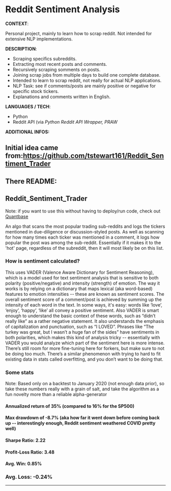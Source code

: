 # Reddit Sentiment Analysis

**CONTEXT**:

Personal project, mainly to learn how to scrap reddit. Not intended for extensive NLP implementations.

**DESCRIPTION**:
- Scraping specifics subreddits.
- Extracting most recent posts and comments.
- Recursively scraping somments on posts.
- Joining scrap jobs from multiple days to build one complete database.
- Intended to learn to scrap reddit, not really for actual NLP applications.
- NLP Task: see if comments/posts are mainly positive or negative for specific stock tickers.
- Explanations and comments written in English.

**LANGUAGES / TECH**:
- Python
- Reddit API (via *Python Reddit API Wrapper, PRAW*

**ADDITIONAL INFOS:**












## Initial idea came from:https://github.com/tstewart161/Reddit_Sentiment_Trader

There README: 
-------------
## Reddit_Sentiment_Trader

Note: if you want to use this without having to deploy/run code, check out [Quantbase](http://getquantbase.com)

An algo that scans the most popular trading sub-reddits and logs the tickers mentioned in due-diligence or discussion-styled posts. As well as scanning for how many times each ticker was mentioned in a comment, it logs how popular the post was among the sub-reddit. Essentially if it makes it to the 'hot' page, regardless of the subreddit, then it will most likely be on this list.

### How is sentiment calculated?

This uses VADER (Valence Aware Dictionary for Sentiment Reasoning), which is a model used for text sentiment analysis that is sensitive to both polarity (positive/negative) and intensity (strength) of emotion. The way it works is by relying on a dictionary that maps lexical (aka word-based) features to emotion intensities -- these are known as sentiment scores. The overall sentiment score of a comment/post is achieved by summing up the intensity of each word in the text. In some ways, it's easy: words like ‘love’, ‘enjoy’, ‘happy’, ‘like’ all convey a positive sentiment. Also VADER is smart enough to understand the basic context of these words, such as “didn’t really like” as a rather negative statement. It also understands the emphasis of capitalization and punctuation, such as “I LOVED”. Phrases like “The turkey was great, but I wasn’t a huge fan of the sides” have sentiments in both polarities, which makes this kind of analysis tricky -- essentially with VADER you would analyze which part of the sentiment here is more intense. There’s still room for more fine-tuning here for forkers, but make sure to not be doing too much. There’s a similar phenomenon with trying to hard to fit existing data in stats called overfitting, and you don’t want to be doing that.


### Some stats

Note: Based only on a backtest to January 2020 (not enough data prior), so take these numbers really with a grain of salt, and take the algorithm as a fun novelty more than a reliable alpha-generator

#### Annualized return of 35% (compared to 16% for the SP500)

#### Max drawdown of -8.7% (aka how far it went down before coming back up -- interestingly enough, Reddit sentiment weathered COVID pretty well)

#### Sharpe Ratio: 2.22

#### Profit-Loss Ratio: 3.48

#### Avg. Win: 0.85%

### Avg. Loss: -0.24%


--------------

